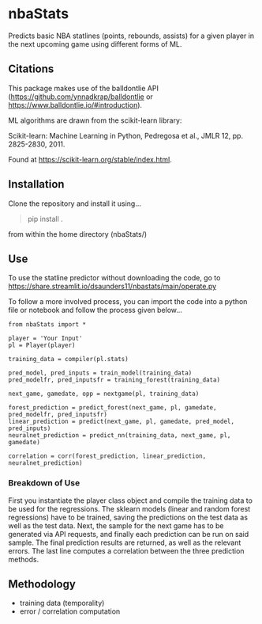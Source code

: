 # nbaStats
Predicts basic NBA statlines (points, rebounds, assists) for a given player in the next upcoming game using different forms of ML. 

## Citations 

This package makes use of the balldontlie API (https://github.com/ynnadkrap/balldontlie or https://www.balldontlie.io/#introduction). 

ML algorithms are drawn from the scikit-learn library:

Scikit-learn: Machine Learning in Python, Pedregosa et al., JMLR 12, pp. 2825-2830, 2011.

Found at https://scikit-learn.org/stable/index.html. 

## Installation 

Clone the repository and install it using... 

> pip install .

from within the home directory (nbaStats/)

## Use

To use the statline predictor without downloading the code, go to https://share.streamlit.io/dsaunders11/nbastats/main/operate.py

To follow a more involved process, you can import the code into a python file or notebook and follow the process given below...

```
from nbaStats import * 

player = 'Your Input'
pl = Player(player)

training_data = compiler(pl.stats)

pred_model, pred_inputs = train_model(training_data)
pred_modelfr, pred_inputsfr = training_forest(training_data)

next_game, gamedate, opp = nextgame(pl, training_data) 

forest_prediction = predict_forest(next_game, pl, gamedate, pred_modelfr, pred_inputsfr)
linear_prediction = predict(next_game, pl, gamedate, pred_model, pred_inputs)
neuralnet_prediction = predict_nn(training_data, next_game, pl, gamedate)

correlation = corr(forest_prediction, linear_prediction, neuralnet_prediction)
```

### Breakdown of Use 

First you instantiate the player class object and compile the training data to be used for the regressions. The sklearn models (linear and random forest regressions) have to be trained, saving the predictions on the test data as well as the test data. Next, the sample for the next game has to be generated via API requests, and finally each prediction can be run on said sample. The final prediction results are returned, as well as the relevant errors. The last line computes a correlation between the three prediction methods.

## Methodology 

- training data (temporality) 
- error / correlation computation 
